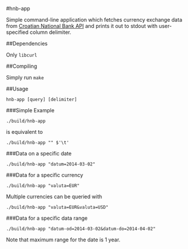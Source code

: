 #hnb-app

Simple command-line application which fetches currency exchange data from 
[Croatian National Bank API](https://www.hnb.hr/hnb-api) and prints it out to
stdout with user-specified column delimiter.

##Dependencies

Only `libcurl`

##Compiling

Simply run `make`

##Usage

    hnb-app [query] [delimiter]

###Simple Example

    ./build/hnb-app

is equivalent to

    ./build/hnb-app "" $'\t'

###Data on a specific date

    ./build/hnb-app "datum=2014-03-02"

###Data for a specific currency

    ./build/hnb-app "valuta=EUR"

Multiple currencies can be queried with

    ./build/hnb-app "valuta=EUR&valuta=USD"

###Data for a specific data range

    ./build/hnb-app "datum-od=2014-03-02&datum-do=2014-04-02"

Note that maximum range for the date is 1 year.
